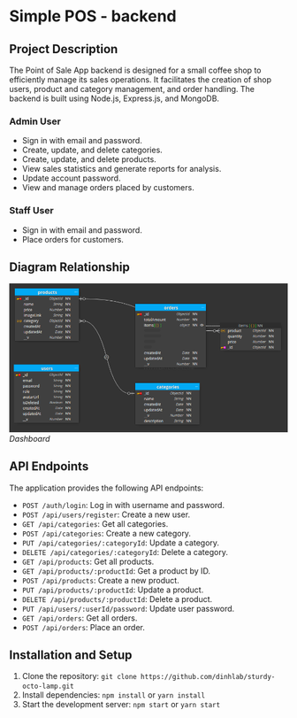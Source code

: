 # Simple POS - backend

## Project Description

The Point of Sale App backend is designed for a small coffee shop to efficiently manage its sales operations. It facilitates the creation of shop users, product and category management, and order handling. The backend is built using Node.js, Express.js, and MongoDB.

### Admin User
- Sign in with email and password.
- Create, update, and delete categories.
- Create, update, and delete products.
- View sales statistics and generate reports for analysis.
- Update account password.
- View and manage orders placed by customers.

### Staff User
- Sign in with email and password.
- Place orders for customers.

## Diagram Relationship
![Dashboard](./public/images/db_scheme.png)
*Dashboard*

## API Endpoints

The application provides the following API endpoints:

- `POST /auth/login`: Log in with username and password.
- `POST /api/users/register`: Create a new user.
- `GET /api/categories`: Get all categories.
- `POST /api/categories`: Create a new category.
- `PUT /api/categories/:categoryId`: Update a category.
- `DELETE /api/categories/:categoryId`: Delete a category.
- `GET /api/products`: Get all products.
- `GET /api/products/:productId`: Get a product by ID.
- `POST /api/products`: Create a new product.
- `PUT /api/products/:productId`: Update a product.
- `DELETE /api/products/:productId`: Delete a product.
- `PUT /api/users/:userId/password`: Update user password.
- `GET /api/orders`: Get all orders.
- `POST /api/orders`: Place an order.

## Installation and Setup

1. Clone the repository: `git clone https://github.com/dinhlab/sturdy-octo-lamp.git`
2. Install dependencies: `npm install` or `yarn install`
3. Start the development server: `npm start` or `yarn start`
